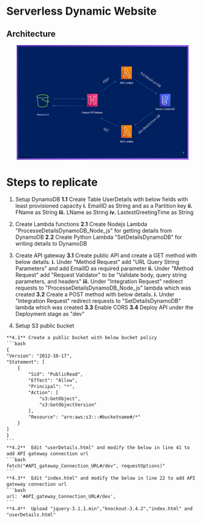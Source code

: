 # Serverless Dynamic Website

## Architecture
<p align="center">
  <img src="Slide.png" width="450" height="300" title="Architecture"> 
</p>

# Steps to replicate
  
  1. Setup DynamoDB
	**1.1** Create Table UserDetails with below fields with least provisioned capacity
		**i.** EmailID as String and as a Partition key
		**ii.** FName as String
		**iii.** LName as String
		**iv.** LastestGreetingTime as String
		
  2. Create Lambda functions
	**2.1** Create Nodejs Lambda "ProcesseDetailsDynamoDB_Node_js" for getting details from DynamoDB
	**2.2** Create Python Lambda "SetDetailsDynamoDB" for writing details to DynamoDB

  3. Create API gateway
	**3.1** Create public API and create a GET method with below details.
		**i.** Under "Method Request" add "URL Query String Parameters" and add EmailID as required parameter
		**ii.** Under "Method Request" add "Request Validator" to be "Validate body, query string parameters, and headers"
		**iii.** Under "Integration Request" redirect requests to "ProcesseDetailsDynamoDB_Node_js" lambda which was created
	**3.2** Create a POST method with below details.
		**i.** Under "Integration Request" redirect requests to "SetDetailsDynamoDB" lambda which was created
	**3.3** Enable CORS 
	**3.4** Deploy API under the Deployment stage as "dev"
		
  4. Setup S3 public bucket

	**4.1** Create a public bucket with below bucket policy
	```bash
	{
    "Version": "2012-10-17",
    "Statement": [
        {
            "Sid": "PublicRead",
            "Effect": "Allow",
            "Principal": "*",
            "Action": [
                "s3:GetObject",
                "s3:GetObjectVersion"
            ],
            "Resource": "arn:aws:s3:::#bucketname#/*"
        }
    ]
	}
	```
	**4.2**  Edit "userDetails.html" and modify the below in line 41 to add API gateway connection url
	```bash
	fetch("#API_gateway_Connection_URL#/dev", requestOptions)"
	```
	**4.3**  Edit "index.html" and modify the below in line 22 to add API gateway connection url
	```bash
	url: '#API_gateway_Connection_URL#/dev',
	```
	**4.4**  Upload "jquery-3.1.1.min","knockout-3.4.2","index.html" and "userDetails.html"

<!-- 1. item1
1. item2
    1. subitem1
    2. subitem2 -->


